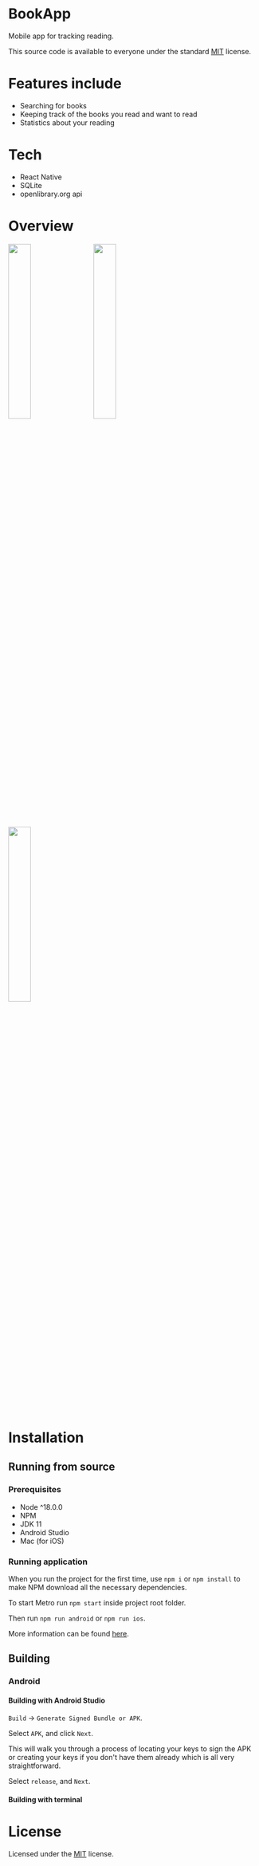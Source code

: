 # BookApp

Mobile app for tracking reading.

This source code is available to everyone under the standard [MIT](https://github.com/MASSHUU12/bookapp/blob/master/LICENSE) license.

# Features include

- Searching for books
- Keeping track of the books you read and want to read
- Statistics about your reading

# Tech

- React Native
- SQLite
- openlibrary.org api

# Overview

<div>
  <img src="https://user-images.githubusercontent.com/61974579/200543559-91653298-3a85-4c53-abd3-ac232fea40b6.png" width="30%" style="margin: 0 1rem 0 0" />
  <img src="https://user-images.githubusercontent.com/61974579/200543629-926308f5-44e2-4ec2-a0c3-163122a683c3.png" width="30%" style="margin: 0 1rem 0 0" />
  <img src="https://user-images.githubusercontent.com/61974579/200543704-f62d95d2-8711-4878-b313-2570ca3e7259.png" width="30%" style="margin: 0 1rem 0 0" />
</div>

# Installation

## Running from source

### Prerequisites

- Node ^18.0.0
- NPM
- JDK 11
- Android Studio
- Mac (for iOS)

### Running application

When you run the project for the first time, use `npm i` or `npm install` to make NPM download all the necessary dependencies.

To start Metro run `npm start` inside project root folder.

Then run `npm run android` or `npm run ios`.

More information can be found [here](https://reactnative.dev/docs/environment-setup).

## Building

### Android

#### Building with Android Studio

`Build` -> `Generate Signed Bundle or APK`.

Select `APK`, and click `Next`.

This will walk you through a process of locating your keys to sign the APK or creating your keys if you don't have them already which is all very straightforward.

Select `release`, and `Next`.

#### Building with terminal

<!-- ```
keytool -genkey -v -keystore release.keystore -alias releaseKey -keyalg RSA -keysize 2048 -validity 10000
```

```
react-native bundle --platform android --dev false --entry-file index.js --bundle-output android/app/src/main/assets/index.android.bundle --assets-dest android/app/src/main/res/
```

```
cd .\android\
.\gradlew assembleRelease
``` -->

# License

Licensed under the [MIT](https://github.com/MASSHUU12/bookapp/blob/master/LICENSE) license.
